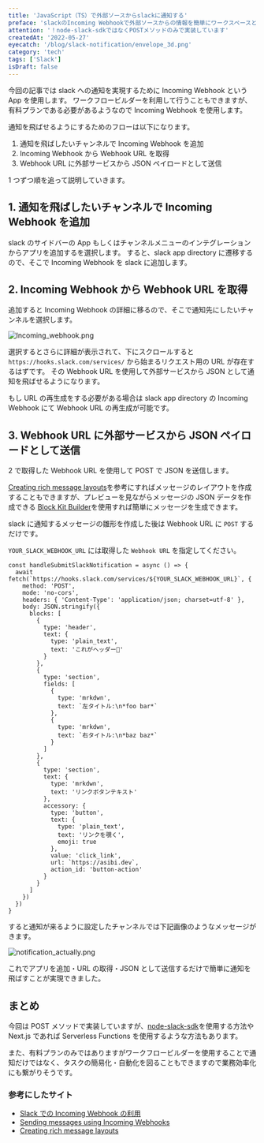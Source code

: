 ```yaml
---
title: 'JavaScript（TS）で外部ソースからslackに通知する'
preface: 'slackのIncoming Webhookで外部ソースからの情報を簡単にワークスペースと共有する。'
attention: '！node-slack-sdkではなくPOSTメソッドのみで実装しています'
createdAt: '2022-05-27'
eyecatch: '/blog/slack-notification/envelope_3d.png'
category: 'tech'
tags: ['Slack']
isDraft: false
---
```


今回の記事では slack への通知を実現するために Incoming Webhook という App を使用します。
ワークフロービルダーを利用して行うこともできますが、有料プランである必要があるようなので Incoming Webhook を使用します。

通知を飛ばせるようにするためのフローは以下になります。

1. 通知を飛ばしたいチャンネルで Incoming Webhook を追加
2. Incoming Webhook から Webhook URL を取得
3. Webhook URL に外部サービスから JSON ペイロードとして送信

1 つずつ順を追って説明していきます。

## 1. 通知を飛ばしたいチャンネルで Incoming Webhook を追加

slack のサイドバーの App もしくはチャンネルメニューのインテグレーションからアプリを追加するを選択します。
すると、slack app directory に遷移するので、そこで Incoming Webhook を slack に追加します。

## 2. Incoming Webhook から Webhook URL を取得

追加すると Incoming Webhook の詳細に移るので、そこで通知先にしたいチャンネルを選択します。

![Incoming_webhook.png](/blog/slack-notification/incoming_webhook_detail.png)

選択するとさらに詳細が表示されて、下にスクロールすると `https://hooks.slack.com/services/` から始まるリクエスト用の URL が存在するはずです。
その Webhook URL を使用して外部サービスから JSON として通知を飛ばせるようになります。

もし URL の再生成をする必要がある場合は slack app directory の Incoming Webhook にて Webhook URL の再生成が可能です。

## 3. Webhook URL に外部サービスから JSON ペイロードとして送信

2 で取得した Webhook URL を使用して POST で JSON を送信します。

[Creating rich message layouts](https://api.slack.com/messaging/composing/layouts)を参考にすればメッセージのレイアウトを作成することもできますが、プレビューを見ながらメッセージの JSON データを作成できる
[Block Kit Builder](https://app.slack.com/block-kit-builder/)を使用すれば簡単にメッセージを生成できます。

slack に通知するメッセージの雛形を作成した後は Webhook URL に `POST` するだけです。

`YOUR_SLACK_WEBHOOK_URL` には取得した `Webhook URL` を指定してください。

```tsx
const handleSubmitSlackNotification = async () => {
  await fetch(`https://hooks.slack.com/services/${YOUR_SLACK_WEBHOOK_URL}`, {
    method: 'POST',
    mode: 'no-cors',
    headers: { 'Content-Type': 'application/json; charset=utf-8' },
    body: JSON.stringify({
      blocks: [
        {
          type: 'header',
          text: {
            type: 'plain_text',
            text: 'これがヘッダー🎉'
          }
        },
        {
          type: 'section',
          fields: [
            {
              type: 'mrkdwn',
              text: `左タイトル:\n*foo bar*`
            },
            {
              type: 'mrkdwn',
              text: `右タイトル:\n*baz baz*`
            }
          ]
        },
        {
          type: 'section',
          text: {
            type: 'mrkdwn',
            text: 'リンクボタンテキスト'
          },
          accessory: {
            type: 'button',
            text: {
              type: 'plain_text',
              text: 'リンクを覗く',
              emoji: true
            },
            value: 'click_link',
            url: `https://asibi.dev`,
            action_id: 'button-action'
          }
        }
      ]
    })
  })
}
```

すると通知が来るように設定したチャンネルでは下記画像のようなメッセージがきます。

![notification_actually.png](/blog/slack-notification/notification_actually.png)

これでアプリを追加・URL の取得・JSON として送信するだけで簡単に通知を飛ばすことが実現できました。

## まとめ

今回は POST メソッドで実装していますが、[node-slack-sdk](https://github.com/slackapi/node-slack-sdk)を使用する方法や Next.js であれば Serverless Functions を使用するような方法もあります。

また、有料プランのみではありますがワークフロービルダーを使用することで通知だけではなく、タスクの簡易化・自動化を図ることもできますので業務効率化にも繋がりそうです。

### 参考にしたサイト

- [Slack での Incoming Webhook の利用](https://slack.com/intl/ja-jp/help/articles/115005265063-Slack-%E3%81%A7%E3%81%AE-Incoming-Webhook-%E3%81%AE%E5%88%A9%E7%94%A8)
- [Sending messages using Incoming Webhooks](https://api.slack.com/messaging/webhooks#posting_with_webhooks)
- [Creating rich message layouts](https://api.slack.com/messaging/composing/layouts)
